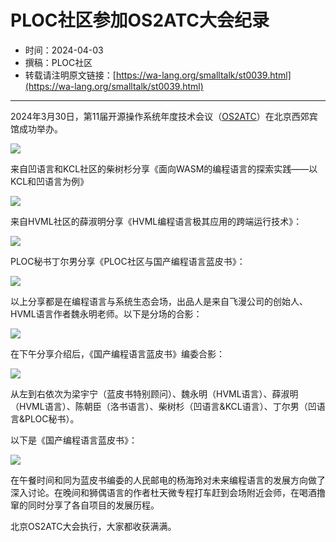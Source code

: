 # PLOC社区参加OS2ATC大会纪录

- 时间：2024-04-03
- 撰稿：PLOC社区
- 转载请注明原文链接：[https://wa-lang.org/smalltalk/st0039.html](https://wa-lang.org/smalltalk/st0039.html)

---

2024年3月30日，第11届开源操作系统年度技术会议（[OS2ATC](https://mp.weixin.qq.com/s/AeamKW14p--C0xWM_lZwww)）在北京西郊宾馆成功举办。

![](/st0039-01.png)

来自凹语言和KCL社区的柴树杉分享《面向WASM的编程语言的探索实践——以KCL和凹语言为例》

![](/st0039-02.jpg)

来自HVML社区的薛淑明分享《HVML编程语言极其应用的跨端运行技术》：

![](/st0039-03.jpg)

PLOC秘书丁尔男分享《PLOC社区与国产编程语言蓝皮书》：

![](/st0039-04.jpg)

以上分享都是在编程语言与系统生态会场，出品人是来自飞漫公司的创始人、HVML语言作者魏永明老师。以下是分场的合影：

![](/st0039-05.jpg)

在下午分享介绍后，《国产编程语言蓝皮书》编委合影：

![](/st0039-06.jpg)

从左到右依次为梁宇宁（蓝皮书特别顾问）、魏永明（HVML语言）、薛淑明（HVML语言）、陈朝臣（洛书语言）、柴树杉（凹语言&KCL语言）、丁尔男（凹语言&PLOC秘书）。

以下是《国产编程语言蓝皮书》：

![](/st0039-06.jpg)

在午餐时间和同为蓝皮书编委的人民邮电的杨海玲对未来编程语言的发展方向做了深入讨论。在晚间和狮偶语言的作者杜天微专程打车赶到会场附近会师，在喝酒撸窜的同时分享了各自项目的发展历程。

北京OS2ATC大会执行，大家都收获满满。
